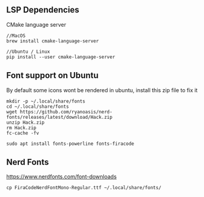 ## LSP Dependencies

CMake language server
```
//MacOS
brew install cmake-language-server

//Ubuntu / Linux
pip install --user cmake-language-server

```

## Font support on Ubuntu

By default some icons wont be rendered in ubuntu, install this zip file to fix it

```
mkdir -p ~/.local/share/fonts
cd ~/.local/share/fonts
wget https://github.com/ryanoasis/nerd-fonts/releases/latest/download/Hack.zip
unzip Hack.zip
rm Hack.zip
fc-cache -fv

sudo apt install fonts-powerline fonts-firacode

```

## Nerd Fonts 

https://www.nerdfonts.com/font-downloads 

```
cp FiraCodeNerdFontMono-Regular.ttf ~/.local/share/fonts/
```



